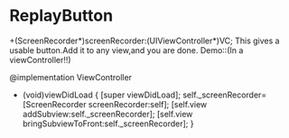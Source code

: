 # ReplayButton
+(ScreenRecorder*)screenRecorder:(UIViewController*)VC;
This gives a usable button.Add it to any view,and you are done.
Demo::(In a viewController!!)

@implementation ViewController

- (void)viewDidLoad {
    [super viewDidLoad];
    self._screenRecorder=[ScreenRecorder screenRecorder:self];
    [self.view addSubview:self._screenRecorder];
    [self.view bringSubviewToFront:self._screenRecorder];
}
